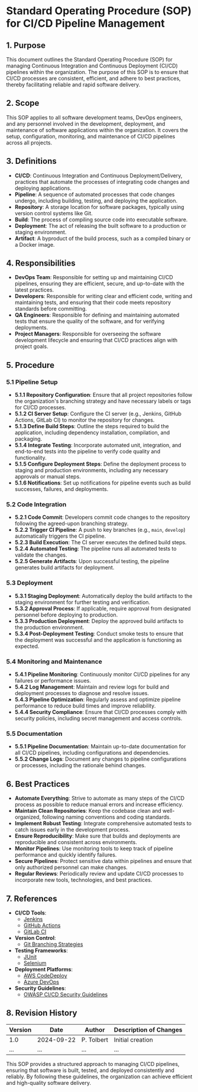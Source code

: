 # Standard Operating Procedure (SOP) for CI/CD Pipeline Management

## 1. Purpose
This document outlines the Standard Operating Procedure (SOP) for managing Continuous Integration and Continuous Deployment (CI/CD) pipelines within the organization. The purpose of this SOP is to ensure that CI/CD processes are consistent, efficient, and adhere to best practices, thereby facilitating reliable and rapid software delivery.

## 2. Scope
This SOP applies to all software development teams, DevOps engineers, and any personnel involved in the development, deployment, and maintenance of software applications within the organization. It covers the setup, configuration, monitoring, and maintenance of CI/CD pipelines across all projects.

## 3. Definitions
- **CI/CD**: Continuous Integration and Continuous Deployment/Delivery, practices that automate the processes of integrating code changes and deploying applications.
- **Pipeline**: A sequence of automated processes that code changes undergo, including building, testing, and deploying the application.
- **Repository**: A storage location for software packages, typically using version control systems like Git.
- **Build**: The process of compiling source code into executable software.
- **Deployment**: The act of releasing the built software to a production or staging environment.
- **Artifact**: A byproduct of the build process, such as a compiled binary or a Docker image.

## 4. Responsibilities
- **DevOps Team**: Responsible for setting up and maintaining CI/CD pipelines, ensuring they are efficient, secure, and up-to-date with the latest practices.
- **Developers**: Responsible for writing clear and efficient code, writing and maintaining tests, and ensuring that their code meets repository standards before committing.
- **QA Engineers**: Responsible for defining and maintaining automated tests that ensure the quality of the software, and for verifying deployments.
- **Project Managers**: Responsible for overseeing the software development lifecycle and ensuring that CI/CD practices align with project goals.

## 5. Procedure
### 5.1 Pipeline Setup
- **5.1.1 Repository Configuration**: Ensure that all project repositories follow the organization's branching strategy and have necessary labels or tags for CI/CD processes.
- **5.1.2 CI Server Setup**: Configure the CI server (e.g., Jenkins, GitHub Actions, GitLab CI) to monitor the repository for changes.
- **5.1.3 Define Build Steps**: Outline the steps required to build the application, including dependency installation, compilation, and packaging.
- **5.1.4 Integrate Testing**: Incorporate automated unit, integration, and end-to-end tests into the pipeline to verify code quality and functionality.
- **5.1.5 Configure Deployment Steps**: Define the deployment process to staging and production environments, including any necessary approvals or manual steps.
- **5.1.6 Notifications**: Set up notifications for pipeline events such as build successes, failures, and deployments.

### 5.2 Code Integration
- **5.2.1 Code Commit**: Developers commit code changes to the repository following the agreed-upon branching strategy.
- **5.2.2 Trigger CI Pipeline**: A push to key branches (e.g., `main`, `develop`) automatically triggers the CI pipeline.
- **5.2.3 Build Execution**: The CI server executes the defined build steps.
- **5.2.4 Automated Testing**: The pipeline runs all automated tests to validate the changes.
- **5.2.5 Generate Artifacts**: Upon successful testing, the pipeline generates build artifacts for deployment.

### 5.3 Deployment
- **5.3.1 Staging Deployment**: Automatically deploy the build artifacts to the staging environment for further testing and verification.
- **5.3.2 Approval Process**: If applicable, require approval from designated personnel before deploying to production.
- **5.3.3 Production Deployment**: Deploy the approved build artifacts to the production environment.
- **5.3.4 Post-Deployment Testing**: Conduct smoke tests to ensure that the deployment was successful and the application is functioning as expected.

### 5.4 Monitoring and Maintenance
- **5.4.1 Pipeline Monitoring**: Continuously monitor CI/CD pipelines for any failures or performance issues.
- **5.4.2 Log Management**: Maintain and review logs for build and deployment processes to diagnose and resolve issues.
- **5.4.3 Pipeline Optimization**: Regularly assess and optimize pipeline performance to reduce build times and improve reliability.
- **5.4.4 Security Compliance**: Ensure that CI/CD processes comply with security policies, including secret management and access controls.

### 5.5 Documentation
- **5.5.1 Pipeline Documentation**: Maintain up-to-date documentation for all CI/CD pipelines, including configurations and dependencies.
- **5.5.2 Change Logs**: Document any changes to pipeline configurations or processes, including the rationale behind changes.

## 6. Best Practices
- **Automate Everything**: Strive to automate as many steps of the CI/CD process as possible to reduce manual errors and increase efficiency.
- **Maintain Clean Repositories**: Keep the codebase clean and well-organized, following naming conventions and coding standards.
- **Implement Robust Testing**: Integrate comprehensive automated tests to catch issues early in the development process.
- **Ensure Reproducibility**: Make sure that builds and deployments are reproducible and consistent across environments.
- **Monitor Pipelines**: Use monitoring tools to keep track of pipeline performance and quickly identify failures.
- **Secure Pipelines**: Protect sensitive data within pipelines and ensure that only authorized personnel can make changes.
- **Regular Reviews**: Periodically review and update CI/CD processes to incorporate new tools, technologies, and best practices.

## 7. References
- **CI/CD Tools**:
  - [Jenkins](https://www.jenkins.io)
  - [GitHub Actions](https://github.com/features/actions)
  - [GitLab CI](https://docs.gitlab.com/ee/ci/)
- **Version Control**:
  - [Git Branching Strategies](https://nvie.com/posts/a-successful-git-branching-model/)
- **Testing Frameworks**:
  - [JUnit](https://junit.org/junit5/)
  - [Selenium](https://www.selenium.dev)
- **Deployment Platforms**:
  - [AWS CodeDeploy](https://aws.amazon.com/codedeploy/)
  - [Azure DevOps](https://azure.microsoft.com/en-us/services/devops/)
- **Security Guidelines**:
  - [OWASP CI/CD Security Guidelines](https://owasp.org/www-project-secure-cicd/)

## 8. Revision History
| Version | Date       | Author       | Description of Changes                |
|---------|------------|--------------|---------------------------------------|
| 1.0     | 2024-09-22 | P. Tolbert   | Initial creation                      |
| ...     | ...        | ...          | ...                                   |

This SOP provides a structured approach to managing CI/CD pipelines, ensuring that software is built, tested, and deployed consistently and reliably. By following these guidelines, the organization can achieve efficient and high-quality software delivery.

